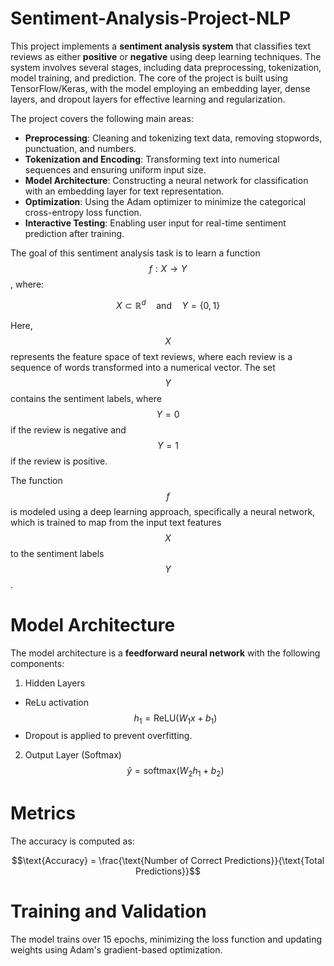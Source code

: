 # Sentiment-Analysis-Project-NLP

This project implements a **sentiment analysis system** that classifies text reviews as either **positive** or **negative** using deep learning techniques. The system involves several stages, including data preprocessing, tokenization, model training, and prediction. The core of the project is built using TensorFlow/Keras, with the model employing an embedding layer, dense layers, and dropout layers for effective learning and regularization.

The project covers the following main areas:
 * **Preprocessing**: Cleaning and tokenizing text data, removing stopwords, punctuation, and numbers.
 * **Tokenization and Encoding**: Transforming text into numerical sequences and ensuring uniform input size.
 * **Model Architecture**: Constructing a neural network for classification with an embedding layer for text representation.
 * **Optimization**: Using the Adam optimizer to minimize the categorical cross-entropy loss function.
 * **Interactive Testing**: Enabling user input for real-time sentiment prediction after training.

The goal of this sentiment analysis task is to learn a function $$f: X \to Y$$, where:

$$
X \subset \mathbb{R}^d \quad \text{and} \quad Y = \{0, 1\}
$$

Here, $$X$$ represents the feature space of text reviews, where each review is a sequence of words transformed into a numerical vector. The set $$Y$$ contains the sentiment labels, where $$Y = 0$$  if the review is negative and  $$Y = 1$$  if the review is positive.

The function $$f$$ is modeled using a deep learning approach, specifically a neural network, which is trained to map from the input text features $$X$$ to the sentiment labels $$Y$$.

# Model Architecture

The model architecture is a **feedforward neural network** with the following components:
 1. Hidden Layers
   * ReLu activation
    $$h_1 = \text{ReLU}(W_1x + b_1)$$
   * Dropout is applied to prevent overfitting.
 2. Output Layer (Softmax)
    $$\hat{y} = \text{softmax}(W_2h_1 + b_2)$$

# Metrics

The accuracy is computed as:

$$\text{Accuracy}  = \frac{\text{Number of Correct Predictions}}{\text{Total Predictions}}$$

# Training and Validation

The model trains over 15 epochs, minimizing the loss function and updating weights using Adam's gradient-based optimization.
